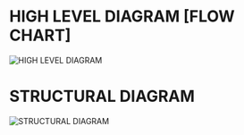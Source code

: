 # HIGH LEVEL DIAGRAM [FLOW CHART]
![HIGH LEVEL DIAGRAM](https://user-images.githubusercontent.com/98821055/153697671-2f9a79f3-bb0d-40a9-b0de-d20236f54371.png)


# STRUCTURAL DIAGRAM
![STRUCTURAL DIAGRAM](https://user-images.githubusercontent.com/98821055/153697746-059cff0d-0e27-4175-86cd-ab026ea82b52.png)

